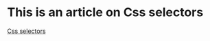 # This is an article on Css selectors

[Css selectors](https://baruncancode.hashnode.dev/css-selectors)
